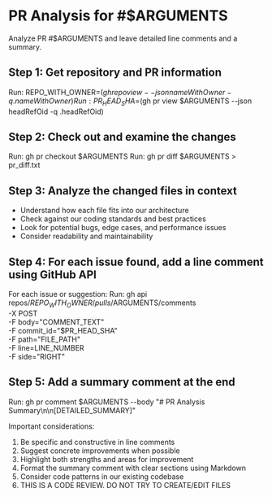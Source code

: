 # PR Analysis for #$ARGUMENTS
Analyze PR #$ARGUMENTS and leave detailed line comments and a summary.

## Step 1: Get repository and PR information
Run: REPO_WITH_OWNER=$(gh repo view --json nameWithOwner -q .nameWithOwner)
Run: PR_HEAD_SHA=$(gh pr view $ARGUMENTS --json headRefOid -q .headRefOid)

## Step 2: Check out and examine the changes
Run: gh pr checkout $ARGUMENTS
Run: gh pr diff $ARGUMENTS > pr_diff.txt

## Step 3: Analyze the changed files in context
- Understand how each file fits into our architecture
- Check against our coding standards and best practices
- Look for potential bugs, edge cases, and performance issues
- Consider readability and maintainability

## Step 4: For each issue found, add a line comment using GitHub API
For each issue or suggestion:
Run: gh api \
  repos/$REPO_WITH_OWNER/pulls/$ARGUMENTS/comments \
  -X POST \
  -F body="COMMENT_TEXT" \
  -F commit_id="$PR_HEAD_SHA" \
  -F path="FILE_PATH" \
  -F line=LINE_NUMBER \
  -F side="RIGHT"

## Step 5: Add a summary comment at the end
Run: gh pr comment $ARGUMENTS --body "# PR Analysis Summary\n\n[DETAILED_SUMMARY]"

Important considerations:
1. Be specific and constructive in line comments
2. Suggest concrete improvements when possible
3. Highlight both strengths and areas for improvement
4. Format the summary comment with clear sections using Markdown
5. Consider code patterns in our existing codebase
6. THIS IS A CODE REVIEW. DO NOT TRY TO CREATE/EDIT FILES